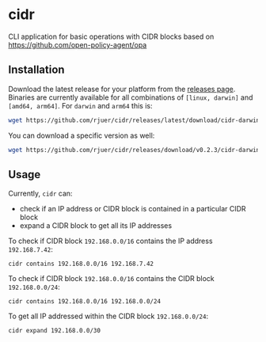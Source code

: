 # cidr

CLI application for basic operations with CIDR blocks based on https://github.com/open-policy-agent/opa

## Installation

Download the latest release for your platform from the
[releases page](https://github.com/rjuer/cidr/releases). Binaries are currently
available for all combinations of `[linux, darwin]` and `[amd64, arm64]`.
For `darwin` and `arm64` this is:
```sh
wget https://github.com/rjuer/cidr/releases/latest/download/cidr-darwin-arm64 -O $HOME/bin/cidr && chmod +x $HOME/bin/cidr
```

You can download a specific version as well:
```sh
wget https://github.com/rjuer/cidr/releases/download/v0.2.3/cidr-darwin-arm64 -O $HOME/bin/cidr && chmod +x $HOME/bin/cidr
```

## Usage

Currently, `cidr` can:
- check if an IP address or CIDR block is contained in a particular CIDR block
- expand a CIDR block to get all its IP addresses

To check if CIDR block `192.168.0.0/16` contains the IP address `192.168.7.42`:
```shell
cidr contains 192.168.0.0/16 192.168.7.42
```

To check if CIDR block `192.168.0.0/16` contains the CIDR block `192.168.0.0/24`:
```shell
cidr contains 192.168.0.0/16 192.168.0.0/24
```

To get all IP addressed within the CIDR block `192.168.0.0/24`:
```shell
cidr expand 192.168.0.0/30
```
